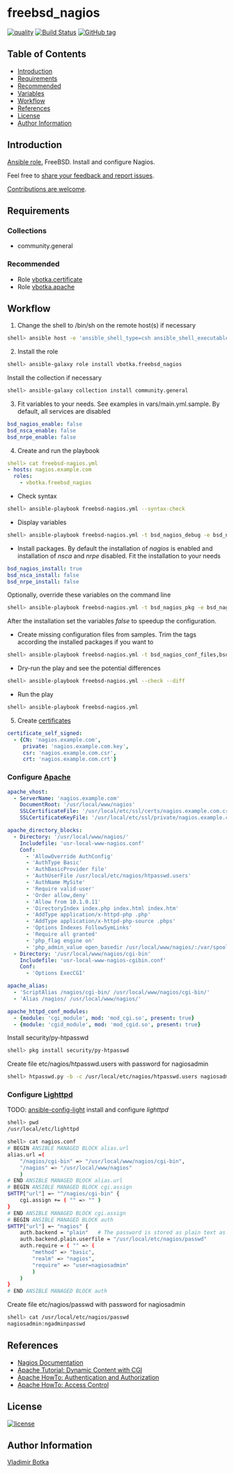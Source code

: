 # freebsd_nagios

[![quality](https://img.shields.io/ansible/quality/27910)](https://galaxy.ansible.com/vbotka/freebsd_nagios)
[![Build Status](https://travis-ci.org/vbotka/ansible-freebsd-nagios.svg?branch=master)](https://travis-ci.org/vbotka/ansible-freebsd-nagios)
[![GitHub tag](https://img.shields.io/github/v/tag/vbotka/ansible-freebsd-nagios)](https://github.com/vbotka/ansible-freebsd-nagios/tags)


## Table of Contents
* [Introduction](#Introduction)
* [Requirements](#Requirements)
* [Recommended](#Recommended)
* [Variables](#Variables)
* [Workflow](#Workflow)
* [References](#References)
* [License](#License)
* [Author Information](#Author-Information)


## <a name="Introduction"></a>Introduction

[Ansible role.](https://galaxy.ansible.com/vbotka/freebsd_nagios/) FreeBSD. Install and configure Nagios.

Feel free to [share your feedback and report issues](https://github.com/vbotka/ansible-freebsd-nagios/issues).

[Contributions are welcome](https://github.com/firstcontributions/first-contributions).


## <a name="Requirements"></a>Requirements

### Collections

* community.general


### <a name="Recommended"></a>Recommended

- Role [vbotka.certificate](https://galaxy.ansible.com/vbotka/certificate/)
- Role [vbotka.apache](https://galaxy.ansible.com/vbotka/apache/)


## <a name="Workflow"></a>Workflow

1) Change the shell to /bin/sh on the remote host(s) if necessary

```bash
shell> ansible host -e 'ansible_shell_type=csh ansible_shell_executable=/bin/csh' -a 'sudo pw usermod admin -s /bin/sh'
```

2) Install the role

```bash
shell> ansible-galaxy role install vbotka.freebsd_nagios
```

Install the collection if necessary

```bash
shell> ansible-galaxy collection install community.general
```

3) Fit variables to your needs. See examples in
   vars/main.yml.sample. By default, all services are disabled

```yaml
bsd_nagios_enable: false
bsd_nsca_enable: false
bsd_nrpe_enable: false
```

4) Create and run the playbook

```yaml
shell> cat freebsd-nagios.yml
- hosts: nagios.example.com
  roles:
    - vbotka.freebsd_nagios
```

* Check syntax

```bash
shell> ansible-playbook freebsd-nagios.yml --syntax-check
```

* Display variables

```bash
shell> ansible-playbook freebsd-nagios.yml -t bsd_nagios_debug -e bsd_nagios_debug=true
```

* Install packages. By default the installation of *nagios* is enabled
  and installation of *nsca* and *nrpe* disabled. Fit the installation
  to your needs

```yaml
bsd_nagios_install: true
bsd_nsca_install: false
bsd_nrpe_install: false
```
Optionally, override these variables on the command line

```bash
shell> ansible-playbook freebsd-nagios.yml -t bsd_nagios_pkg -e bsd_nagios_install=true
```

After the installation set the variables *false* to speedup the configuration.

* Create missing configuration files from samples. Trim the tags
  according the installed packages if you want to

```bash
shell> ansible-playbook freebsd-nagios.yml -t bsd_nagios_conf_files,bsd_nsca_conf_files,bsd_nrpe_conf_files
```

* Dry-run the play and see the potential differences

```bash
shell> ansible-playbook freebsd-nagios.yml --check --diff
```

* Run the play

```bash
shell> ansible-playbook freebsd-nagios.yml
```

5) Create [certificates](https://galaxy.ansible.com/vbotka/certificate/)

```yaml
certificate_self_signed:
  - {CN: 'nagios.example.com',
     private: 'nagios.example.com.key',
     csr: 'nagios.example.com.csr',
     crt: 'nagios.example.com.crt'}
```

### Configure [Apache](https://galaxy.ansible.com/vbotka/apache/)

```yaml
apache_vhost:
  - ServerName: 'nagios.example.com'
    DocumentRoot: '/usr/local/www/nagios'
    SSLCertificateFile: '/usr/local/etc/ssl/certs/nagios.example.com.crt'
    SSLCertificateKeyFile: '/usr/local/etc/ssl/private/nagios.example.com.key'

apache_directory_blocks:
  - Directory: '/usr/local/www/nagios/'
    Includefile: 'usr-local-www-nagios.conf'
    Conf:
      - 'AllowOverride AuthConfig'
      - 'AuthType Basic'
      - 'AuthBasicProvider file'
      - 'AuthUserFile /usr/local/etc/nagios/htpasswd.users'
      - 'AuthName MySite'
      - 'Require valid-user'
      - 'Order allow,deny'
      - 'Allow from 10.1.0.11'
      - 'DirectoryIndex index.php index.html index.htm'
      - 'AddType application/x-httpd-php .php'
      - 'AddType application/x-httpd-php-source .phps'
      - 'Options Indexes FollowSymLinks'
      - 'Require all granted'
      - 'php_flag engine on'
      - 'php_admin_value open_basedir /usr/local/www/nagios/:/var/spool/nagios/'
  - Directory: '/usr/local/www/nagios/cgi-bin'
    Includefile: 'usr-local-www-nagios-cgibin.conf'
    Conf:
      - 'Options ExecCGI'

apache_alias:
  - 'ScriptAlias /nagios/cgi-bin/ /usr/local/www/nagios/cgi-bin/'
  - 'Alias /nagios/ /usr/local/www/nagios/'

apache_httpd_conf_modules:
  - {module: 'cgi_module', mod: 'mod_cgi.so', present: true}
  - {module: 'cgid_module', mod: 'mod_cgid.so', present: true}
```

Install security/py-htpasswd

```bash
shell> pkg install security/py-htpasswd
```

Create file etc/nagios/htpasswd.users with password for nagiosadmin

```bash
shell> htpasswd.py -b -c /usr/local/etc/nagios/htpasswd.users nagiosadmin ngadminpasswd
```


### Configure [Lighttpd](https://www.lighttpd.net/)

TODO: [ansible-config-light](https://github.com/vbotka/ansible-config-light) install and configure *lighttpd*

```bash
shell> pwd
/usr/local/etc/lighttpd

shell> cat nagios.conf
# BEGIN ANSIBLE MANAGED BLOCK alias.url
alias.url =(
    "/nagios/cgi-bin" => "/usr/local/www/nagios/cgi-bin",
    "/nagios" => "/usr/local/www/nagios"
    )
# END ANSIBLE MANAGED BLOCK alias.url
# BEGIN ANSIBLE MANAGED BLOCK cgi.assign
$HTTP["url"] =~ "^/nagios/cgi-bin" {
    cgi.assign += ( "" => "" )
}
# END ANSIBLE MANAGED BLOCK cgi.assign
# BEGIN ANSIBLE MANAGED BLOCK auth
$HTTP["url"] =~ "nagios" {
    auth.backend = "plain"   # The password is stored as plain text as user:password
    auth.backend.plain.userfile = "/usr/local/etc/nagios/passwd"
    auth.require = ( "" => (
        "method" => "basic",
        "realm" => "nagios",
        "require" => "user=nagiosadmin"
        )
    )
}
# END ANSIBLE MANAGED BLOCK auth
```

Create file etc/nagios/passwd with password for nagiosadmin

```bash
shell> cat /usr/local/etc/nagios/passwd
nagiosadmin:ngadminpasswd
```

## <a name="References"></a>References

- [Nagios Documentation](https://assets.nagios.com/downloads/nagioscore/docs/)
- [Apache Tutorial: Dynamic Content with CGI](https://httpd.apache.org/docs/2.4/howto/cgi.html)
- [Apache HowTo: Authentication and Authorization](https://httpd.apache.org/docs/2.4/howto/auth.html)
- [Apache HowTo: Access Control](https://httpd.apache.org/docs/2.4/howto/access.html)


## <a name="License"></a>License

[![license](https://img.shields.io/badge/license-BSD-red.svg)](https://www.freebsd.org/doc/en/articles/bsdl-gpl/article.html)


## <a name="Author-Information"></a>Author Information

[Vladimir Botka](https://botka.info)
